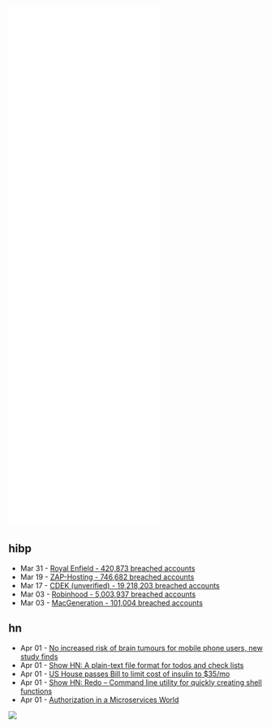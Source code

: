 ![Metrics](https://raw.githubusercontent.com/phixion/phixion/master/metrics.svg)

## hibp

<!--
for https://github.com/phixion/phixion/blob/main/.github/workflows/feeds.yml
-->
<!--START_SECTION:haveibeenpwnd-->
- Mar 31 - [Royal Enfield - 420,873 breached accounts](https://haveibeenpwned.com/PwnedWebsites#RoyalEnfield)
- Mar 19 - [ZAP-Hosting - 746,682 breached accounts](https://haveibeenpwned.com/PwnedWebsites#ZAPHosting)
- Mar 17 - [CDEK (unverified) - 19,218,203 breached accounts](https://haveibeenpwned.com/PwnedWebsites#CDEK)
- Mar 03 - [Robinhood - 5,003,937 breached accounts](https://haveibeenpwned.com/PwnedWebsites#Robinhood)
- Mar 03 - [MacGeneration - 101,004 breached accounts](https://haveibeenpwned.com/PwnedWebsites#MacGeneration)
<!--END_SECTION:haveibeenpwnd-->

## hn

<!--
for https://github.com/phixion/phixion/blob/main/.github/workflows/feeds.yml
-->
<!--START_SECTION:hn-->
- Apr 01 - [No increased risk of brain tumours for mobile phone users, new study finds](https://www.ox.ac.uk/news/2022-03-30-no-increased-risk-brain-tumours-mobile-phone-users-new-study-finds)
- Apr 01 - [Show HN: A plain-text file format for todos and check lists](https://news.ycombinator.com/item?id=30879327)
- Apr 01 - [US House passes Bill to limit cost of insulin to $35/mo](https://www.nytimes.com/2022/03/31/health/insulin-price-house-bill-democrats.html)
- Apr 01 - [Show HN: Redo – Command line utility for quickly creating shell functions](https://github.com/barthr/redo)
- Apr 01 - [Authorization in a Microservices World](https://www.alexanderlolis.com/authorization-in-a-microservices-world)
<!--END_SECTION:hn-->

<!--
for https://yhype.me
-->
![](https://hit.yhype.me/github/profile?user_id=13013670)
